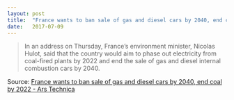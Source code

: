 ```yaml
---
layout: post
title:  "France wants to ban sale of gas and diesel cars by 2040, end coal by 2022"
date:   2017-07-09
---
```


> In an address on Thursday, France’s environment minister, Nicolas Hulot, said that the country would aim to phase out electricity from coal-fired plants by 2022 and end the sale of gas and diesel internal combustion cars by 2040.

Source: [France wants to ban sale of gas and diesel cars by 2040, end coal by 2022 - Ars Technica](https://arstechnica.com/tech-policy/2017/07/france-wants-to-ban-sale-of-gas-and-diesel-cars-by-2040-end-coal-by-2022/)
